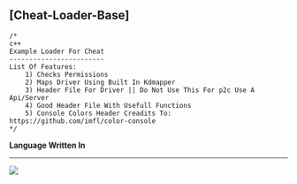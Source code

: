 ## **[Cheat-Loader-Base]**



    /*
    c++
    Example Loader For Cheat
    ------------------------
    List Of Features:
    	1) Checks Permissions
    	2) Maps Driver Using Built In Kdmapper
    	3) Header File For Driver || Do Not Use This For p2c Use A Api/Server
    	4) Good Header File With Usefull Functions
    	5) Console Colors Header Creadits To: https://github.com/imfl/color-console
    */
**Language Written In** 
<hr>
<img  src="https://img.icons8.com/color/48/000000/c-plus-plus-logo.png"/>
